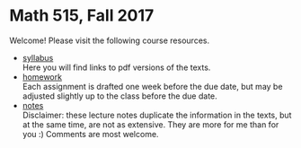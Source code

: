 # Math 515, Fall 2017

Welcome! Please visit the following course resources.

* [syllabus](http://github.com/scoskey/m515/blob/master/syll.md)  
Here you will find links to pdf versions of the texts.
* [homework](http://github.com/scoskey/m515/blob/master/homework.md)  
Each assignment is drafted one week before the due date, but may be adjusted slightly up to the class before the due date.
* [notes](https://latexonline.cc/compile?git=https%3A%2F%2Fgithub.com%2Fscoskey%2Fm515&target=notes.tex&command=pdflatex&trackId=1502511543065)  
Disclaimer: these lecture notes duplicate the information in the texts, but at the same time, are not as extensive. They are more for me than for you :) Comments are most welcome.
